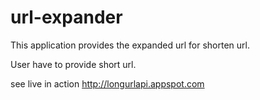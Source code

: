 # url-expander
This application provides the expanded url for shorten url.

User have to provide short url.

see live in action http://longurlapi.appspot.com
